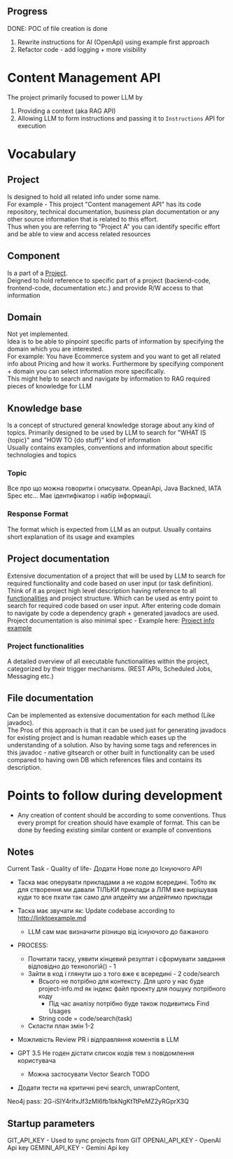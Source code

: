 ## Progress

DONE: POC of file creation is done

1. Rewrite instructions for AI  (OpenApi) using example first approach
2. Refactor code - add logging + more visibility

# Content Management API

The project primarily focused to power LLM by

1. Providing a context (aka RAG API)
2. Allowing LLM to form instructions and passing it to `Instructions` API for execution

# Vocabulary

## Project
Is designed to hold  all related info under some name.  
For example - This project "Content management API" has its code repository, technical documentation, business plan documentation or any other source information that is related to this effort.  
Thus when you are referring to "Project A" you can identify specific effort and be able to view and access related resources  

## Component
Is a part of a [Project](#project).    
Deigned to hold reference to specific part of a project (backend-code, frontend-code, documentation etc.) and provide R/W access to that information 

## Domain
Not yet implemented.   
Idea is to be able to pinpoint specific parts of information by specifying the domain which you are interested.  
For example: You have Ecommerce system and you want to get all related info about Pricing and how it works. Furthermore by specifying component + domain you can select information more specifically.  
This might help to search and navigate by information to RAG required pieces of knowledge for LLM

## Knowledge base

Is a concept of structured general knowledge storage about any kind of topics.
Primarily designed to be used by LLM to search for "WHAT IS {topic}" and "HOW TO {do stuff}" kind of information  
Usually contains examples, conventions and information about specific technologies and topics 

### Topic
Все про що можна говорити і описувати. OpeanApi, Java Backned, IATA Spec etc...
Має ідентифікатор і набір інформації.

### Response Format
The format which is expected from LLM as an output. 
Usually contains short explanation of its usage and examples

## Project documentation

Extensive documentation of a project that will be used by LLM to search for required functionality and code based on user input (or task definition).  
Think of it as project high level description having reference to all [functionalities](#project-functionalities) and project structure. 
Which can be used as entry point to search for required code based on user input. 
After entering code domain to navigate by code a dependency graph + generated javadocs are used.  
Project documentation is also minimal spec - Example here:  [Project info example](project-info/project-info.md)

### Project functionalities
A detailed overview of all executable functionalities within the project, categorized by their trigger mechanisms. (REST APIs, Scheduled Jobs, Messaging etc.)

## File documentation 
Can be implemented as extensive documentation for each method (Like javadoc).   
The Pros of this approach is that it can be used just for generating javadocs for existing project and is human readable which eases up the understanding of a solution. 
Also by having some tags and references in this javadoc - native gitsearch or other built in functionality can be used compared to having own DB which references files and contains its description.

# Points to follow during development
* Any creation of content should be according to some conventions. Thus every prompt for creation should have example of format. This can be done by feeding existing similar content or example of conventions

## Notes
Current Task - Quality of life- Додати Нове поле до Існуючого API
  - Таска має оперувати прикладами а не кодом всередині. Тобто як для створення ми давали ТІЛЬКИ приклади а ЛЛМ вже вирішував куди то все пхати так само для апдейту ми апдейтимо приклади 
  - Таска має звучати як: Update codebase according to http://linktoexample.md
    - LLM сам має визначити різницю від існуючого до бажаного
  - PROCESS: 
    - Почитати таску, уявити кінцевий резултат і сформувати завдання відповідно до технологій() - 1 
    - Зайти в код і глянути шо з того вже є всередині - 2 code/search 
      - Всього не потрібно для контексту. Для цого у нас буде project-info.md як індекс файл проекту для пошуку потрібного коду
        - Під час аналізу потрібно буде також подивитись Find Usages 
      - String code = code/search(task)
    - Скласти план змін 1-2
    
    
    
- Можливість Review PR і відправляння коментів в LLM
- GPT 3.5 Не годен дістати список кодів тем з повідомлення користувача
  - Можна застосувати Vector Search TODO
- Додати тести на критичні речі search, unwrapContent,


Neo4j pass: 2G-iSlY4rlfxJf3zMI6fb1bkNgKtTtPeMZ2yRGprX3Q

## Startup parameters
GIT_API_KEY - Used to sync projects from GIT
OPENAI_API_KEY - OpenAI Api key
GEMINI_API_KEY - Gemini Api key

